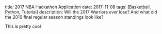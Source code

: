 title: 2017 NBA Hackathon Application
date: 2017-11-08
tags: [Basketball, Python, Tutorial]
description: Will the 2017 Warriors ever lose? And what did the 2016 final regular season standings look like?

This is pretty cool
